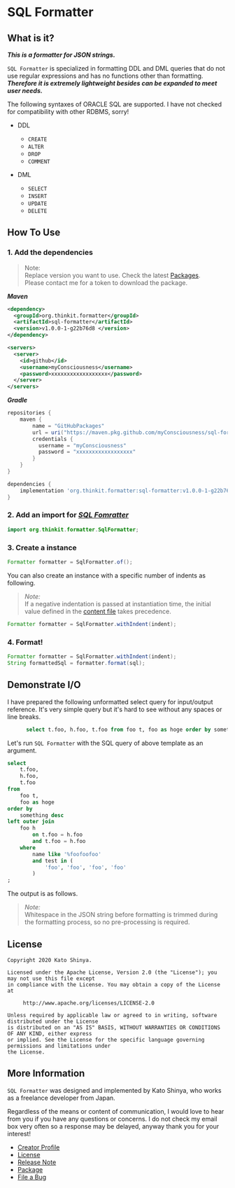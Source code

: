 # SQL Formatter

## What is it?

**_This is a formatter for JSON strings._**

`SQL Formatter` is specialized in formatting DDL and DML queries that do not use regular expressions and has no functions other than formatting. **_Therefore it is extremely lightweight besides can be expanded to meet user needs._**

The following syntaxes of ORACLE SQL are supported. I have not checked for compatibility with other RDBMS, sorry!

- DDL

  - `CREATE`
  - `ALTER`
  - `DROP`
  - `COMMENT`

- DML
  - `SELECT`
  - `INSERT`
  - `UPDATE`
  - `DELETE`

## How To Use

### 1. Add the dependencies

> Note:<br>
> Replace version you want to use. Check the latest [Packages](https://github.com/myConsciousness/sql-formatter/packages).<br>
> Please contact me for a token to download the package.

**_Maven_**

```xml
<dependency>
  <groupId>org.thinkit.formatter</groupId>
  <artifactId>sql-formatter</artifactId>
  <version>v1.0.0-1-g22b76d8 </version>
</dependency>

<servers>
  <server>
    <id>github</id>
    <username>myConsciousness</username>
    <password>xxxxxxxxxxxxxxxxxx</password>
  </server>
</servers>
```

**_Gradle_**

```gradle
repositories {
    maven {
        name = "GitHubPackages"
        url = uri("https://maven.pkg.github.com/myConsciousness/sql-formatter")
        credentials {
          username = "myConsciousness"
          password = "xxxxxxxxxxxxxxxxxx"
        }
    }
}

dependencies {
    implementation 'org.thinkit.formatter:sql-formatter:v1.0.0-1-g22b76d8'
}
```

### 2. Add an import for [**_SQL Fomratter_**](https://github.com/myConsciousness/json-formatter/blob/master/src/main/java/org/thinkit/formatter/SqlFormatter.java)

```java
import org.thinkit.formatter.SqlFormatter;
```

### 3. Create a instance

```java
Formatter formatter = SqlFormatter.of();
```

You can also create an instance with a specific number of indents as following.

> _Note:_<br>
> If a negative indentation is passed at instantiation time, the initial value defined in the [content file](https://github.com/myConsciousness/json-formatter/blob/master/src/main/resources/content/formatter/json/SqlDefaultIndentItem.json) takes precedence.

```java
Formatter formatter = SqlFormatter.withIndent(indent);
```

### 4. Format!

```java
Formatter formatter = SqlFormatter.withIndent(indent);
String formattedSql = formatter.format(sql);
```

## Demonstrate I/O

I have prepared the following unformatted select query for input/output reference. It's very simple query but it's hard to see without any spaces or line breaks.

```sql
      select t.foo, h.foo, t.foo from foo t, foo as hoge order by something desc left outer join foo h on t.foo = h.foo and t.foo = h.foo where name like '%foofoofoo' and test in ('foo', 'foo', 'foo', 'foo');
```

Let's run `SQL Formatter` with the SQL query of above template as an argument.

```sql
select
    t.foo,
    h.foo,
    t.foo
from
    foo t,
    foo as hoge
order by
    something desc
left outer join
    foo h
        on t.foo = h.foo
        and t.foo = h.foo
    where
        name like '%foofoofoo'
        and test in (
            'foo', 'foo', 'foo', 'foo'
        )
;
```

The output is as follows.

> _Note:_<br>
> Whitespace in the JSON string before formatting is trimmed during the formatting process, so no pre-processing is required.

## License

```
Copyright 2020 Kato Shinya.

Licensed under the Apache License, Version 2.0 (the "License"); you may not use this file except
in compliance with the License. You may obtain a copy of the License at

     http://www.apache.org/licenses/LICENSE-2.0

Unless required by applicable law or agreed to in writing, software distributed under the License
is distributed on an "AS IS" BASIS, WITHOUT WARRANTIES OR CONDITIONS OF ANY KIND, either express
or implied. See the License for the specific language governing permissions and limitations under
the License.
```

## More Information

`SQL Formatter` was designed and implemented by Kato Shinya, who works as a freelance developer from Japan.

Regardless of the means or content of communication, I would love to hear from you if you have any questions or concerns. I do not check my email box very often so a response may be delayed, anyway thank you for your interest!

- [Creator Profile](https://github.com/myConsciousness)
- [License](https://github.com/myConsciousness/sql-formatter/blob/master/LICENSE)
- [Release Note](https://github.com/myConsciousness/sql-formatter/releases)
- [Package](https://github.com/myConsciousness/sql-formatter/packages)
- [File a Bug](https://github.com/myConsciousness/sql-formatter/issues)
